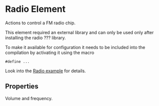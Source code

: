 # Radio Element

Actions to control a FM radio chip.

This element required an external library and can only be used only after installing the radio ??? library.

To make it available for configuration it needs to be included into the compilation by activating it using the macro

```
#define ...
```

Look into the [Radio example](exampleradio) for details.

## Properties

Volume and frequency.
